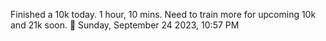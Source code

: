 Finished a 10k today. 1 hour, 10 mins. Need to train more for upcoming 10k and 21k soon.
🍅 Sunday, September 24 2023, 10:57 PM
